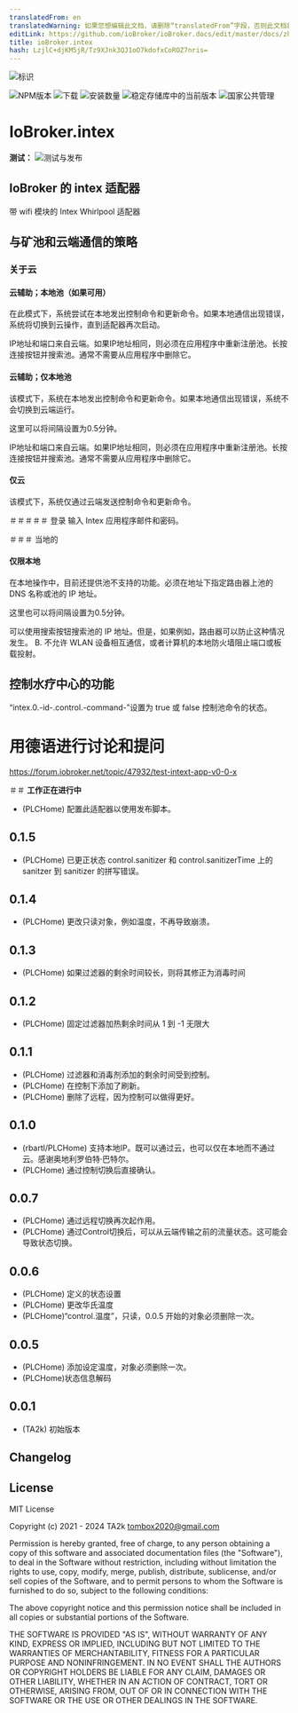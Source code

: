 ```yaml
---
translatedFrom: en
translatedWarning: 如果您想编辑此文档，请删除“translatedFrom”字段，否则此文档将再次自动翻译
editLink: https://github.com/ioBroker/ioBroker.docs/edit/master/docs/zh-cn/adapterref/iobroker.intex/README.md
title: ioBroker.intex
hash: LzjlC+djKM5jR/Tz9XJnk3QJ1oO7kdofxCoROZ7nris=
---
```

![标识](../../../en/adapterref/iobroker.intex/admin/intex.png)

![NPM版本](https://img.shields.io/npm/v/iobroker.intex.svg)
![下载](https://img.shields.io/npm/dm/iobroker.intex.svg)
![安装数量](https://iobroker.live/badges/intex-installed.svg)
![稳定存储库中的当前版本](https://iobroker.live/badges/intex-stable.svg)
![国家公共管理](https://nodei.co/npm/iobroker.intex.png?downloads=true)

# IoBroker.intex
**测试：** ![测试与发布](https://github.com/TA2k/ioBroker.intex/workflows/Test%20and%20Release/badge.svg)

## IoBroker 的 intex 适配器
带 wifi 模块的 Intex Whirlpool 适配器

## 与矿池和云端通信的策略
### 关于云
#### 云辅助；本地池（如果可用）
在此模式下，系统尝试在本地发出控制命令和更新命令。如果本地通信出现错误，系统将切换到云操作，直到适配器再次启动。

IP地址和端口来自云端。如果IP地址相同，则必须在应用程序中重新注册池。长按连接按钮并搜索池。通常不需要从应用程序中删除它。

#### 云辅助；仅本地池
该模式下，系统在本地发出控制命令和更新命令。如果本地通信出现错误，系统不会切换到云端运行。

这里可以将间隔设置为0.5分钟。

IP地址和端口来自云端。如果IP地址相同，则必须在应用程序中重新注册池。长按连接按钮并搜索池。通常不需要从应用程序中删除它。

#### 仅云
该模式下，系统仅通过云端发送控制命令和更新命令。

＃＃＃＃＃ 登录
输入 Intex 应用程序邮件和密码。

＃＃＃ 当地的
#### 仅限本地
在本地操作中，目前还提供池不支持的功能。必须在地址下指定路由器上池的 DNS 名称或池的 IP 地址。

这里也可以将间隔设置为0.5分钟。

可以使用搜索按钮搜索池的 IP 地址。但是，如果例如，路由器可以防止这种情况发生。 B. 不允许 WLAN 设备相互通信，或者计算机的本地防火墙阻止端口或板载投射。

## 控制水疗中心的功能
“intex.0.-id-.control.-command-”设置为 true 或 false 控制池命令的状态。

# 用德语进行讨论和提问
https://forum.iobroker.net/topic/47932/test-intext-app-v0-0-x

＃＃ **工作正在进行中**
- (PLCHome) 配置此适配器以使用发布脚本。

## 0.1.5
* (PLCHome) 已更正状态 control.sanitizer 和 control.sanitizerTime 上的 sanitzer 到 sanitizer 的拼写错误。

## 0.1.4
* (PLCHome) 更改只读对象，例如温度，不再导致崩溃。

## 0.1.3
* (PLCHome) 如果过滤器的剩余时间较长，则将其修正为消毒时间

## 0.1.2
* (PLCHome) 固定过滤器加热剩余时间从 1 到 -1 无限大

## 0.1.1
* (PLCHome) 过滤器和消毒剂添加的剩余时间受到控制。
* (PLCHome) 在控制下添加了刷新。
* (PLCHome) 删除了远程，因为控制可以做得更好。

## 0.1.0
* (rbartl/PLCHome) 支持本地IP。既可以通过云，也可以仅在本地而不通过云。感谢奥地利罗伯特·巴特尔。
* (PLCHome) 通过控制切换后直接确认。

## 0.0.7
* (PLCHome) 通过远程切换再次起作用。
* (PLCHome) 通过Control切换后，可以从云端传输之前的流量状态。这可能会导致状态切换。

## 0.0.6
* (PLCHome) 定义的状态设置
* (PLCHome) 更改华氏温度
* (PLCHome)“control.温度”，只读，0.0.5 开始的对象必须删除一次。

## 0.0.5
* (PLCHome) 添加设定温度，对象必须删除一次。
* (PLCHome)状态信息解码

## 0.0.1
* (TA2k) 初始版本

## Changelog

<!--
  Placeholder for the next version (at the beginning of the line):
  ### **WORK IN PROGRESS**
-->

## License

MIT License

Copyright (c) 2021 - 2024 TA2k <tombox2020@gmail.com>

Permission is hereby granted, free of charge, to any person obtaining a copy
of this software and associated documentation files (the "Software"), to deal
in the Software without restriction, including without limitation the rights
to use, copy, modify, merge, publish, distribute, sublicense, and/or sell
copies of the Software, and to permit persons to whom the Software is
furnished to do so, subject to the following conditions:

The above copyright notice and this permission notice shall be included in all
copies or substantial portions of the Software.

THE SOFTWARE IS PROVIDED "AS IS", WITHOUT WARRANTY OF ANY KIND, EXPRESS OR
IMPLIED, INCLUDING BUT NOT LIMITED TO THE WARRANTIES OF MERCHANTABILITY,
FITNESS FOR A PARTICULAR PURPOSE AND NONINFRINGEMENT. IN NO EVENT SHALL THE
AUTHORS OR COPYRIGHT HOLDERS BE LIABLE FOR ANY CLAIM, DAMAGES OR OTHER
LIABILITY, WHETHER IN AN ACTION OF CONTRACT, TORT OR OTHERWISE, ARISING FROM,
OUT OF OR IN CONNECTION WITH THE SOFTWARE OR THE USE OR OTHER DEALINGS IN THE
SOFTWARE.
